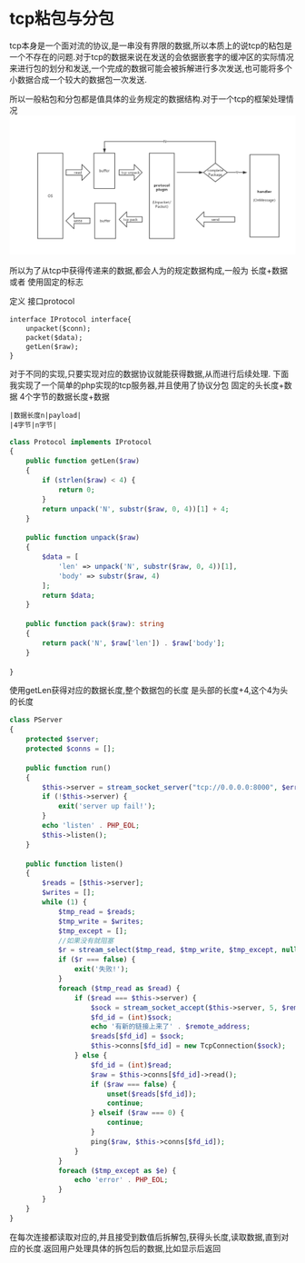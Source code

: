 # tcp粘包与分包

tcp本身是一个面对流的协议,是一串没有界限的数据,所以本质上的说tcp的粘包是一个不存在的问题.对于tcp的数据来说在发送的会依据嵌套字的缓冲区的实际情况来进行包的划分和发送,一个完成的数据可能会被拆解进行多次发送,也可能将多个小数据合成一个较大的数据包一次发送.

所以一般粘包和分包都是值具体的业务规定的数据结构.对于一个tcp的框架处理情况
![tcp处理](./protocol.png)


所以为了从tcp中获得传递来的数据,都会人为的规定数据构成,一般为 长度+数据 或者 使用固定的标志

定义 接口protocol
```
interface IProtocol interface{
    unpacket($conn);
    packet($data);
    getLen($raw);
}
```
对于不同的实现,只要实现对应的数据协议就能获得数据,从而进行后续处理.
下面我实现了一个简单的php实现的tcp服务器,并且使用了协议分包
固定的头长度+数据 4个字节的数据长度+数据
```
|数据长度n|payload|
|4字节|n字节|
```

```php
class Protocol implements IProtocol
{
    public function getLen($raw)
    {
        if (strlen($raw) < 4) {
            return 0;
        }
        return unpack('N', substr($raw, 0, 4))[1] + 4;
    }

    public function unpack($raw)
    {
        $data = [
            'len' => unpack('N', substr($raw, 0, 4))[1],
            'body' => substr($raw, 4)
        ];
        return $data;
    }

    public function pack($raw): string
    {
        return pack('N', $raw['len']) . $raw['body'];
    }

}
```

使用getLen获得对应的数据长度,整个数据包的长度 是头部的长度+4,这个4为头的长度

```php
class PServer
{
    protected $server;
    protected $conns = [];

    public function run()
    {
        $this->server = stream_socket_server("tcp://0.0.0.0:8000", $errno, $errstr);
        if (!$this->server) {
            exit('server up fail!');
        }
        echo 'listen' . PHP_EOL;
        $this->listen();
    }

    public function listen()
    {
        $reads = [$this->server];
        $writes = [];
        while (1) {
            $tmp_read = $reads;
            $tmp_write = $writes;
            $tmp_except = [];
            //如果没有就阻塞
            $r = stream_select($tmp_read, $tmp_write, $tmp_except, null);
            if ($r === false) {
                exit('失败!');
            }
            foreach ($tmp_read as $read) {
                if ($read === $this->server) {
                    $sock = stream_socket_accept($this->server, 5, $remote_address);
                    $fd_id = (int)$sock;
                    echo '有新的链接上来了' . $remote_address;
                    $reads[$fd_id] = $sock;
                    $this->conns[$fd_id] = new TcpConnection($sock);
                } else {
                    $fd_id = (int)$read;
                    $raw = $this->conns[$fd_id]->read();
                    if ($raw === false) {
                        unset($reads[$fd_id]);
                        continue;
                    } elseif ($raw === 0) {
                        continue;
                    }
                    ping($raw, $this->conns[$fd_id]);
                }
            }
            foreach ($tmp_except as $e) {
                echo 'error' . PHP_EOL;
            }
        }
    }
}
```

在每次连接都读取对应的,并且接受到数值后拆解包,获得头长度,读取数据,直到对应的长度.返回用户处理具体的拆包后的数据,比如显示后返回
